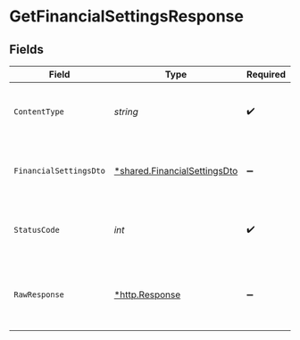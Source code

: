# GetFinancialSettingsResponse


## Fields

| Field                                                                       | Type                                                                        | Required                                                                    | Description                                                                 |
| --------------------------------------------------------------------------- | --------------------------------------------------------------------------- | --------------------------------------------------------------------------- | --------------------------------------------------------------------------- |
| `ContentType`                                                               | *string*                                                                    | :heavy_check_mark:                                                          | HTTP response content type for this operation                               |
| `FinancialSettingsDto`                                                      | [*shared.FinancialSettingsDto](../../models/shared/financialsettingsdto.md) | :heavy_minus_sign:                                                          | Given when resource was successfully returned.                              |
| `StatusCode`                                                                | *int*                                                                       | :heavy_check_mark:                                                          | HTTP response status code for this operation                                |
| `RawResponse`                                                               | [*http.Response](https://pkg.go.dev/net/http#Response)                      | :heavy_minus_sign:                                                          | Raw HTTP response; suitable for custom response parsing                     |